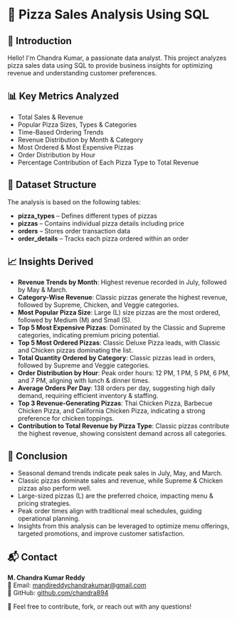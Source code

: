 # 🍕 Pizza Sales Analysis Using SQL

## 📌 Introduction
Hello! I'm Chandra Kumar, a passionate data analyst. This project analyzes pizza sales data using SQL to provide business insights for optimizing revenue and understanding customer preferences.

## 📊 Key Metrics Analyzed
- Total Sales & Revenue
- Popular Pizza Sizes, Types & Categories
- Time-Based Ordering Trends
- Revenue Distribution by Month & Category
- Most Ordered & Most Expensive Pizzas
- Order Distribution by Hour
- Percentage Contribution of Each Pizza Type to Total Revenue

## 📂 Dataset Structure
The analysis is based on the following tables:
- **pizza_types** – Defines different types of pizzas
- **pizzas** – Contains individual pizza details including price
- **orders** – Stores order transaction data
- **order_details** – Tracks each pizza ordered within an order

## 📈 Insights Derived
- **Revenue Trends by Month**: Highest revenue recorded in July, followed by May & March.
- **Category-Wise Revenue**: Classic pizzas generate the highest revenue, followed by Supreme, Chicken, and Veggie categories.
- **Most Popular Pizza Size**: Large (L) size pizzas are the most ordered, followed by Medium (M) and Small (S).
- **Top 5 Most Expensive Pizzas**: Dominated by the Classic and Supreme categories, indicating premium pricing potential.
- **Top 5 Most Ordered Pizzas**: Classic Deluxe Pizza leads, with Classic and Chicken pizzas dominating the list.
- **Total Quantity Ordered by Category**: Classic pizzas lead in orders, followed by Supreme and Veggie categories.
- **Order Distribution by Hour**: Peak order hours: 12 PM, 1 PM, 5 PM, 6 PM, and 7 PM, aligning with lunch & dinner times.
- **Average Orders Per Day**: 138 orders per day, suggesting high daily demand, requiring efficient inventory & staffing.
- **Top 3 Revenue-Generating Pizzas**: Thai Chicken Pizza, Barbecue Chicken Pizza, and California Chicken Pizza, indicating a strong preference for chicken toppings.
- **Contribution to Total Revenue by Pizza Type**: Classic pizzas contribute the highest revenue, showing consistent demand across all categories.

## 🏁 Conclusion
- Seasonal demand trends indicate peak sales in July, May, and March.
- Classic pizzas dominate sales and revenue, while Supreme & Chicken pizzas also perform well.
- Large-sized pizzas (L) are the preferred choice, impacting menu & pricing strategies.
- Peak order times align with traditional meal schedules, guiding operational planning.
- Insights from this analysis can be leveraged to optimize menu offerings, targeted promotions, and improve customer satisfaction.

## 📬 Contact
**M. Chandra Kumar Reddy**  
📧 Email: mandireddychandrakumar@gmail.com  
🔗 GitHub: [github.com/chandra894](https://github.com/chandra894)

🚀 Feel free to contribute, fork, or reach out with any questions!



